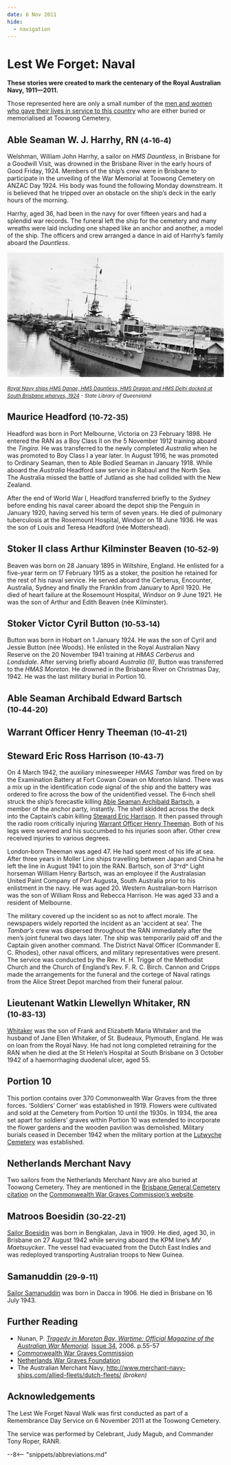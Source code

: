 ```yaml
---
date: 6 Nov 2011
hide:
  - navigation
---
```


# Lest We Forget: Naval  

**These stories were created to mark the centenary of the Royal Australian Navy, 1911—2011.**

Those represented here are only a small number of the [men and women who gave their lives in service to this country](https://www.cwgc.org/find-records/find-war-dead/search-results/?CemeteryExact=true&Cemetery=BRISBANE%20GENERAL%20(TOOWONG)%20CEMETERY&Size=100&Page=1) who are either buried or memorialised at Toowong Cemetery.

<!-- imange and caption 
Royal Australian Navy Official Badge Design of 1949
-->

## Able Seaman W. J. Harrhy, RN <small>(4‑16‑4)</small>

Welshman, William John Harrhy, a sailor on *HMS Dauntless*, in Brisbane for a Goodwill Visit, was drowned in the Brisbane River in the early hours of Good Friday, 1924. Members of the ship’s crew were in Brisbane to participate in the unveiling of the War Memorial at Toowong Cemetery on ANZAC Day 1924. His body was found the following Monday downstream. It is believed that he tripped over an obstacle on the ship’s deck in the early hours of the morning. 

Harrhy, aged 36, had been in the navy for over fifteen years and had a splendid war records. The funeral left the ship for the cemetery and many wreaths were laid including one shaped like an anchor and another, a model of the ship. The officers and crew arranged a dance in aid of Harrhy’s family aboard the *Dauntless*.

![Royal Navy ships HMS Danae, HMS Dauntless, HMS Dragon and HMS Delhi docked at South Brisbane wharves, 1924](../assets/docked-naval-ships-1924.jpg)

*<small>[Royal Navy ships HMS Danae, HMS Dauntless, HMS Dragon and HMS Delhi docked at South Brisbane wharves, 1924](http://onesearch.slq.qld.gov.au/permalink/f/1upgmng/slq_alma21220252580002061) - State Library of Queensland </small>*

## Maurice Headford <small>(10‑72‑35)</small>

Headford was born in Port Melbourne, Victoria on 23 February 1898. He entered the RAN as a Boy Class II on the 5 November 1912 training aboard the *Tingira*. He was transferred to the newly completed *Australia* when he was promoted to Boy Class I a year later. In August 1916, he was promoted to Ordinary Seaman, then to Able Bodied Seaman in January 1918. While aboard the *Australia* Headford saw service in Rabaul and the North Sea. The Australia missed the battle of Jutland as she had collided with the New Zealand. 

After the end of World War I, Headford transferred briefly to the *Sydney* before ending his naval career aboard the depot ship the Penguin in January 1920, having served his term of seven years. He died of pulmonary tuberculosis at the Rosemount Hospital, Windsor on 18 June 1936. He was the son of Louis and Teresa Headford (née Mottershead).

## Stoker II class Arthur Kilminster Beaven <small>(10‑52‑9)</small>

Beaven was born on 28 January 1895 in Wiltshire, England. He enlisted for a five-year term on 17 February 1915 as a stoker, the position he retained for the rest of his naval service. He served aboard the Cerberus, Encounter, Australia, Sydney and finally the Franklin from January to April 1920. He died of heart failure at the Rosemount Hospital, Windsor on 9 June 1921. He was the son of Arthur and Edith Beaven (née Kilminster).

## Stoker Victor Cyril Button <small>(10‑53‑14)</small>

Button was born in Hobart on 1 January 1924. He was the son of Cyril and Jessie Button (née Woods). He enlisted in the Royal Australian Navy Reserve on the 20 November 1941 training at *HMAS Cerberus* and *Londsdale*. After serving briefly aboard *Australia (II)*, Button was transferred to the *HMAS Moreton*. He drowned in the Brisbane River on Christmas Day, 1942. He was the last military burial in Portion 10.

## Able Seaman Archibald Edward Bartsch <small>(10‑44‑20)</small>
## Warrant Officer Henry Theeman <small>(10‑41‑21)</small>
## Steward Eric Ross Harrison <small>(10‑43‑7)</small>

On 4 March 1942, the auxiliary minesweeper *HMAS Tambar* was fired on by the Examination Battery at Fort Cowan Cowan on Moreton Island. There was a mix up in the identification code signal of the ship and the battery was ordered to fire across the bow of the unidentified vessel. The 6‑inch shell struck the ship’s forecastle killing [Able Seaman Archibald Bartsch](https://www.cwgc.org/find-records/find-war-dead/casualty-details/2242895/archibald-edward-bartsch/), a member of the anchor party, instantly. The shell skidded across the deck into the Captain’s cabin killing [Steward Eric Harrison](https://www.cwgc.org/find-records/find-war-dead/casualty-details/2242927/eric-ross-harrison/). It then passed through the radio room critically injuring [Warrant Officer Henry Theeman](https://www.cwgc.org/find-records/find-war-dead/casualty-details/2242980/henry-theeman/). Both of his legs were severed and his succumbed to his injuries soon after. Other crew received injuries to various degrees.

London‑born Theeman was aged 47. He had spent most of his life at sea. After three years in Moller Line ships travelling between Japan and China he left the line in August 1941 to join the RAN. Bartsch, son of 3^rd^ Light horseman William Henry Bartsch, was an employee if the Australasian United Paint Company of Port Augusta, South Australia prior to his enlistment in the navy. He was aged 20. Western Australian‑born Harrison was the son of William Ross and Rebecca Harrison. He was aged 33 and a resident of Melbourne.

The military covered up the incident so as not to affect morale. The newspapers widely reported the incident as an ‘accident at sea’. The *Tambar’s* crew was dispersed throughout the RAN immediately after the men’s joint funeral two days later. The ship was temporarily paid off and the Captain given another command. The District Naval Officer (Commander E. C. Rhodes), other naval officers, and military representatives were present. The service was conducted by the Rev. H. H. Trigge of the Methodist Church and the Church of England’s Rev. F. R. C. Birch. Cannon and Cripps made the arrangements for the funeral and the cortege of Naval ratings from the Alice Street Depot marched from their funeral palour.

## Lieutenant Watkin Llewellyn Whitaker, RN <small>(10‑83‑13)</small>

[Whitaker](https://www.cwgc.org/find-records/find-war-dead/casualty-details/2242991/watkin-llewellyn-whitaker/) was the son of Frank and Elizabeth Maria Whitaker and the husband of Jane Ellen Whitaker, of St. Budeaux, Plymouth, England. He was on loan from the Royal Navy. He had not long completed retraining for the RAN when he died at the St Helen’s Hospital at South Brisbane on 3 October 1942 of a haemorrhaging duodenal ulcer, aged 55.

## Portion 10

This portion contains over 370 Commonwealth War Graves from the three forces. ‘Soldiers’ Corner’ was established in 1919. Flowers were cultivated and sold at the Cemetery from Portion 10 until the 1930s. In 1934, the area set apart for soldiers’ graves within Portion 10 was extended to incorporate the flower gardens and the wooden pavilion was demolished. Military burials ceased in December 1942 when the military portion at the [Lutwyche Cemetery](https://www.brisbane.qld.gov.au/community-and-safety/community-support/cemeteries/lutwyche-cemetery) was established.

## Netherlands Merchant Navy 

Two sailors from the Netherlands Merchant Navy are also buried at Toowong Cemetery. They are mentioned in the [Brisbane General Cemetery citation](https://www.cwgc.org/visit-us/find-cemeteries-memorials/cemetery-details/13707/brisbane-general-toowong-cemetery/) on the [Commonwealth War Graves Commission’s website](https://www.cwgc.org).

## Matroos Boesidin <small>(30‑22‑21)</small>

[Sailor Boesidin](https://www.cwgc.org/find-records/find-war-dead/casualty-details/7510728/boesidien/) was born in Bengkalan, Java in 1909. He died, aged 30, in Brisbane on 27 August 1942 while serving aboard the KPM line’s *MV Maetsuycker*. The vessel had evacuated from the Dutch East Indies and was redeployed transporting Australian troops to New Guinea.

## Samanuddin <small>(29‑9‑11)</small>

[Sailor Samanuddin](https://oorlogsgravenstichting.nl/persoon/133335/samanuddin) was born in Dacca in 1906. He died in Brisbane on 16 July 1943.

## Further Reading

- Nunan, P. *[Tragedy in Moreton Bay, Wartime: Official Magazine of the Australian War Memorial](https://www.awm.gov.au/wartime).* [Issue 34](https://www.awm.gov.au/shop/item/1328272734), 2006. p.55-57
- [Commonwealth War Graves Commission](https://www.cwgc.org/) 
- [Netherlands War Graves Foundation](https://oorlogsgravenstichting.nl) 
- The Australian Merchant Navy, http://www.merchant-navy-ships.com/allied-fleets/dutch-fleets/ *(broken)*

## Acknowledgements 

The Lest We Forget Naval Walk was first conducted as part of a Remembrance Day Service on 6 November 2011 at the Toowong Cemetery. 

The service was performed by Celebrant, Judy Magub, and Commander Tony Roper, RANR. 

<!--
<div class="noprint" markdown="1">
## Brochure

**[Download this walk](../assets/guides/lest-we-forget-navy.pdf)** - designed to be printed and folded in half to make an A5 brochure.

</div>
-->

--8<-- "snippets/abbreviations.md"
